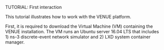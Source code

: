TUTORIAL: First interaction

This tutorial illustrates how to work with the VENUE platform.

First, it is required to download the Virtual Machine (VM) containing the VENUE installation. The VM runs an Ubuntu server 16.04 LTS that includes 1) ns-3 discrete-event network simulator and 2) LXD system container manager.
